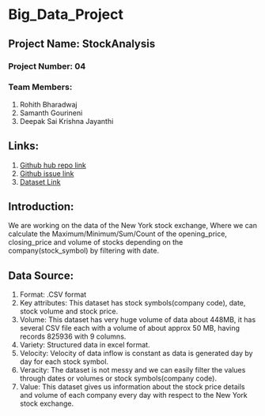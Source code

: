 # Big_Data_Project

## Project Name: StockAnalysis

### Project Number: 04
### Team Members:
1. Rohith Bharadwaj
1. Samanth Gourineni
1. Deepak Sai Krishna Jayanthi

## Links:
1. [Github hub repo link](https://github.com/rohithbharadwaj/Big_Data_Project)
1. [Github issue link](https://github.com/rohithbharadwaj/Big_Data_Project/issues/1)
1. [Dataset Link](https://www.kaggle.com/cuicuifeng/new-york-stock-exchange-daily-price)

## Introduction: 
We are working on the data of the New York stock exchange, Where we can calculate the Maximum/Minimum/Sum/Count of the opening_price, closing_price and volume of stocks depending on the company(stock_symbol) by filtering with date.

## Data Source:
1. Format: .CSV format
1. Key attributes: This dataset has  stock symbols(company code), date, stock volume and stock price.
1. Volume: This dataset has very huge volume of data about 448MB, it has several CSV file each with a volume of about approx 50 MB, having records 825936 with 9 columns.
1. Variety: Structured data in excel format.
1. Velocity: Velocity of data inflow is constant as data is generated day by day for each stock symbol.
1. Veracity: The dataset is not messy and we can easily filter the values through dates or volumes or stock symbols(company code).
1. Value: This dataset gives us information about the stock price details and volume of each company every day with respect to the New York stock exchange.

